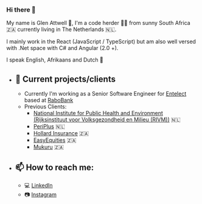 ### Hi there 👋

My name is Glen Attwell 🧔, I'm a code herder 🧙‍♂️ from sunny South Africa 🇿🇦 currently living in The Netherlands 🇳🇱.

I mainly work in the React (JavaScript / TypeScript) but am also well versed with .Net space with C# and Angular (2.0 +).

I speak English, Afrikaans and Dutch 🙂

- ## 🔭 Current projects/clients
    - Currently I'm working as a Senior Software Engineer for [Entelect](http://entelect.nl/) based at [RaboBank](https://www.rabobank.nl/particulieren)
    - Previous Clients:
        -   [National Institute for Public Health and Environment (Rijksinstituut voor Volksgezondheid en Milieu (RIVM))](https://rivm.nl/) 🇳🇱
        -   [PeriPlus](https://www.periplus.nl/nl/home/) 🇳🇱
        -   [Hollard Insurance](https://www.hollard.co.za/) 🇿🇦
        -   [EasyEquities](https://www.easyequities.co.za/) 🇿🇦
        -   [Mukuru](https://www.mukuru.com/) 🇿🇦

- ## 📫 How to reach me:
    -  💻 [LinkedIn](https://www.linkedin.com/in/glen-attwell/)
    -  📷 [Instagram](https://www.instagram.com/glen_theawesome/)

<!--
**GlenAttwell/GlenAttwell** is a ✨ _special_ ✨ repository because its `README.md` (this file) appears on your GitHub profile.

Here are some ideas to get you started:

- 🔭 I’m currently working on ...
- 🌱 I’m currently learning ...
- 👯 I’m looking to collaborate on ...
- 🤔 I’m looking for help with ...
- 💬 Ask me about ...
- 📫 How to reach me: ...
- 😄 Pronouns: ...
- ⚡ Fun fact: ...
-->
